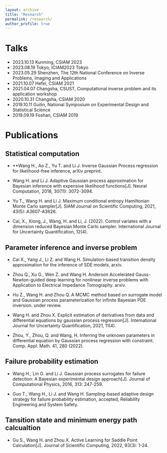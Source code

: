 ```yaml
---
layout: archive
title: "Research"
permalink: /research/
author_profile: true
---
```

# Talks
- 2023.10.13 Kunming, CSIAM 2023
- 2023.08.19 Tokyo, ICIAM2023 Tokyo
- 2023.05.29 Shenzhen, The 12th National Conference on Inverse Problems, Imaging and Applications
- 2021.10.07 Hefei, CSIAM 2021
- 2021.04.07 Changsha, CSUST, Computational inverse problem and its application workshop
- 2020.10.31 Changsha, CSIAM 2020
- 2019.10.11 Guilin, National Symposium on Experimental Design and Statistical Science
- 2019.09.19 Foshan, CSIAM 2019
<!-- - 2021.10.29 Shenzhen, Inverse problem 2021
-->

# Publications
## Statistical computation

- **Wang H., Ao Z., Yu T. and Li J. Inverse Gaussian Process regression for likelihood-free inference, arXiv preprint.

- Wang H. and Li J. Adaptive Gaussian process approximation for Bayesian inference with expensive likelihood functions[J]. Neural Computation, 2018, 30(11): 3072-3094.

- Yu T., Wang H. and Li J. Maximum conditional entropy Hamiltonian Monte Carlo sampler[J]. SIAM Journal on Scientific Computing, 2021, 43(5): A3607-A3626.

- Cai, X., Xiong, J., Wang, H. and Li, J. (2022). Control variates with a dimension reduced Bayesian Monte Carlo sampler. International Journal for Uncertainty Quantification, 12(4).

## Parameter inference and inverse problem

- Cai X., Yang J., Li Z. and Wang H. Simulation-based transition density approximation for the inference of SDE models, arxiv.

- Zhou Q., Xu G., Wen Z. and Wang H. Anderson Accelerated Gauss-Newton-guided deep learning for nonlinear inverse problems with Application to Electrical Impedance Tomography. arxiv.

- Hu Z., Wang H. and Zhou Q. A MCMC method based on surrogate model and Gaussian process parameterization for infinite Bayesian PDE inversion. under review.

- Wang H. and Zhou X. Explicit estimation of derivatives from data and differential equations by gaussian process regression[J]. International Journal for Uncertainty Quantification, 2021, 11(4).

- Zhou, Y., Zhou, Q. and Wang, H. Inferring the unknown parameters in differential equation by Gaussian process regression with constraint. Comp. Appl. Math. 41, 280 (2022).


## Failure probability estimation
- Wang H., Lin G. and Li J. Gaussian process surrogates for failure detection: A Bayesian experimental design approach[J]. Journal of Computational Physics, 2016, 313: 247-259.

- Guo T., Wang H., Li J. and Wang H. Sampling-based adaptive design strategy for failure probability estimation, accepted, Reliability Engineering and System Safety.

## Tansition state and minimum energy path calcualtion

- Gu S., Wang H. and Zhou X. Active Learning for Saddle Point Calculation[J]. Journal of Scientific Computing, 2022, 93(3): 1-24.